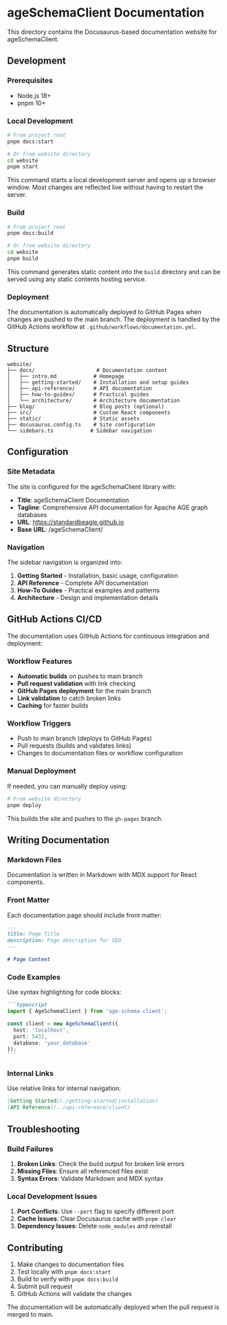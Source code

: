 # ageSchemaClient Documentation

This directory contains the Docusaurus-based documentation website for ageSchemaClient.

## Development

### Prerequisites

- Node.js 18+
- pnpm 10+

### Local Development

```bash
# From project root
pnpm docs:start

# Or from website directory
cd website
pnpm start
```

This command starts a local development server and opens up a browser window. Most changes are reflected live without having to restart the server.

### Build

```bash
# From project root
pnpm docs:build

# Or from website directory
cd website
pnpm build
```

This command generates static content into the `build` directory and can be served using any static contents hosting service.

### Deployment

The documentation is automatically deployed to GitHub Pages when changes are pushed to the main branch. The deployment is handled by the GitHub Actions workflow at `.github/workflows/documentation.yml`.

## Structure

```
website/
├── docs/                    # Documentation content
│   ├── intro.md            # Homepage
│   ├── getting-started/    # Installation and setup guides
│   ├── api-reference/      # API documentation
│   ├── how-to-guides/      # Practical guides
│   └── architecture/       # Architecture documentation
├── blog/                   # Blog posts (optional)
├── src/                    # Custom React components
├── static/                 # Static assets
├── docusaurus.config.ts    # Site configuration
└── sidebars.ts            # Sidebar navigation
```

## Configuration

### Site Metadata

The site is configured for the ageSchemaClient library with:

- **Title**: ageSchemaClient Documentation
- **Tagline**: Comprehensive API documentation for Apache AGE graph databases
- **URL**: https://standardbeagle.github.io
- **Base URL**: /ageSchemaClient/

### Navigation

The sidebar navigation is organized into:

1. **Getting Started** - Installation, basic usage, configuration
2. **API Reference** - Complete API documentation
3. **How-To Guides** - Practical examples and patterns
4. **Architecture** - Design and implementation details

## GitHub Actions CI/CD

The documentation uses GitHub Actions for continuous integration and deployment:

### Workflow Features

- **Automatic builds** on pushes to main branch
- **Pull request validation** with link checking
- **GitHub Pages deployment** for the main branch
- **Link validation** to catch broken links
- **Caching** for faster builds

### Workflow Triggers

- Push to main branch (deploys to GitHub Pages)
- Pull requests (builds and validates links)
- Changes to documentation files or workflow configuration

### Manual Deployment

If needed, you can manually deploy using:

```bash
# From website directory
pnpm deploy
```

This builds the site and pushes to the `gh-pages` branch.

## Writing Documentation

### Markdown Files

Documentation is written in Markdown with MDX support for React components.

### Front Matter

Each documentation page should include front matter:

```markdown
---
title: Page Title
description: Page description for SEO
---

# Page Content
```

### Code Examples

Use syntax highlighting for code blocks:

````markdown
```typescript
import { AgeSchemaClient } from 'age-schema-client';

const client = new AgeSchemaClient({
  host: 'localhost',
  port: 5432,
  database: 'your_database'
});
```
````

### Internal Links

Use relative links for internal navigation:

```markdown
[Getting Started](./getting-started/installation)
[API Reference](../api-reference/client)
```

## Troubleshooting

### Build Failures

1. **Broken Links**: Check the build output for broken link errors
2. **Missing Files**: Ensure all referenced files exist
3. **Syntax Errors**: Validate Markdown and MDX syntax

### Local Development Issues

1. **Port Conflicts**: Use `--port` flag to specify different port
2. **Cache Issues**: Clear Docusaurus cache with `pnpm clear`
3. **Dependency Issues**: Delete `node_modules` and reinstall

## Contributing

1. Make changes to documentation files
2. Test locally with `pnpm docs:start`
3. Build to verify with `pnpm docs:build`
4. Submit pull request
5. GitHub Actions will validate the changes

The documentation will be automatically deployed when the pull request is merged to main.
